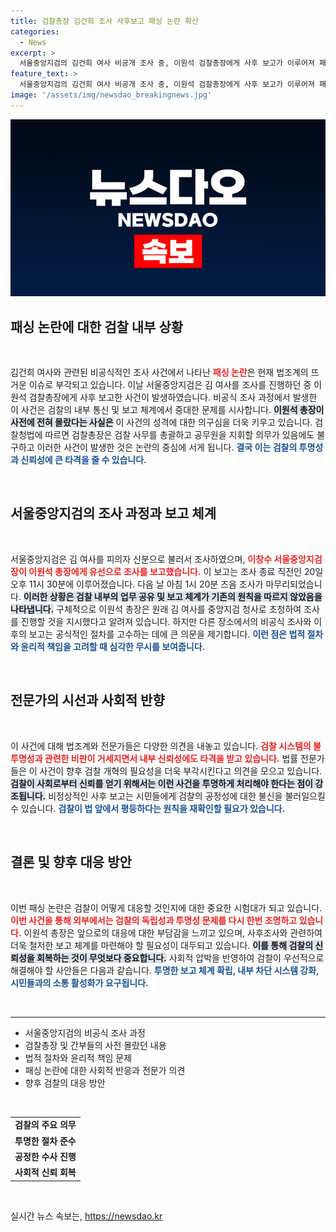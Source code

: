 ```yaml
---
title: 검찰총장 김건희 조사 사후보고 패싱 논란 확산
categories:
  - News
excerpt: >
  서울중앙지검의 김건희 여사 비공개 조사 중, 이원석 검찰총장에게 사후 보고가 이루어져 패싱 논란이 불거졌다. 법무부와 검찰의 갈등 속, 이 총장과 서울중앙지검장 간의 의견 충돌 가능성도 제기된다.
feature_text: >
  서울중앙지검의 김건희 여사 비공개 조사 중, 이원석 검찰총장에게 사후 보고가 이루어져 패싱 논란이 불거졌다. 법무부와 검찰의 갈등 속, 이 총장과 서울중앙지검장 간의 의견 충돌 가능성도 제기된다.
image: '/assets/img/newsdao_breakingnews.jpg'
---
```


<p><img src="/assets/img/newsdao_breakingnews.jpg" alt="bookingtag 속보" /></p>

<h2 data-ke-size="size26">패싱 논란에 대한 검찰 내부 상황</h2>

<p data-ke-size="size16">&nbsp;</p>

<p>김건희 여사와 관련된 비공식적인 조사 사건에서 나타난 <b><span style="color: #ee2323;">패싱 논란</span></b>은 현재 법조계의 뜨거운 이슈로 부각되고 있습니다. 이날 서울중앙지검은 김 여사를 조사를 진행하던 중 이원석 검찰총장에게 사후 보고한 사건이 발생하였습니다. 비공식 조사 과정에서 발생한 이 사건은 검찰의 내부 통신 및 보고 체계에서 중대한 문제를 시사합니다. <b><span style="background-color: #21538527;">이원석 총장이 사전에 전혀 몰랐다는 사실은</span></b> 이 사건의 성격에 대한 의구심을 더욱 키우고 있습니다. 검찰청법에 따르면 검찰총장은 검찰 사무를 총괄하고 공무원을 지휘할 의무가 있음에도 불구하고 이러한 사건이 발생한 것은 논란의 중심에 서게 됩니다. <b><span style="color: #1a5490;">결국 이는 검찰의 투명성과 신뢰성에 큰 타격을 줄 수 있습니다.</span></b></p>

<p data-ke-size="size16">&nbsp;</p>

<h2 data-ke-size="size26">서울중앙지검의 조사 과정과 보고 체계</h2>

<p data-ke-size="size16">&nbsp;</p>

<p>서울중앙지검은 김 여사를 피의자 신분으로 불러서 조사하였으며, <b><span style="color: #ee2323;">이창수 서울중앙지검장이 이원석 총장에게 유선으로 조사를 보고했습니다.</span></b> 이 보고는 조사 종료 직전인 20일 오후 11시 30분에 이루어졌습니다. 다음 날 아침 1시 20분 즈음 조사가 마무리되었습니다. <b><span style="background-color: #21538527;">이러한 상황은 검찰 내부의 업무 공유 및 보고 체계가 기존의 원칙을 따르지 않았음을 나타냅니다.</span></b> 구체적으로 이원석 총장은 원래 김 여사를 중앙지검 청사로 초청하여 조사를 진행할 것을 지시했다고 알려져 있습니다. 하지만 다른 장소에서의 비공식 조사와 이후의 보고는 공식적인 절차를 고수하는 데에 큰 의문을 제기합니다. <b><span style="color: #1a5490;">이런 점은 법적 절차와 윤리적 책임을 고려할 때 심각한 무시를 보여줍니다.</span></b></p>

<p data-ke-size="size16">&nbsp;</p>

<h2 data-ke-size="size26">전문가의 시선과 사회적 반향</h2>

<p data-ke-size="size16">&nbsp;</p>

<p>이 사건에 대해 법조계와 전문가들은 다양한 의견을 내놓고 있습니다. <b><span style="color: #ee2323;">검찰 시스템의 불투명성과 관련한 비판이 거세지면서 내부 신뢰성에도 타격을 받고 있습니다.</span></b> 법률 전문가들은 이 사건이 향후 검찰 개혁의 필요성을 더욱 부각시킨다고 의견을 모으고 있습니다. <b><span style="background-color: #21538527;">검찰이 사회로부터 신뢰를 얻기 위해서는 이런 사건을 투명하게 처리해야 한다는 점이 강조됩니다.</span></b> 비정상적인 사후 보고는 시민들에게 검찰의 공정성에 대한 불신을 불러일으킬 수 있습니다. <b><span style="color: #1a5490;">검찰이 법 앞에서 평등하다는 원칙을 재확인할 필요가 있습니다.</span></b></p>

<p data-ke-size="size16">&nbsp;</p>

<h2 data-ke-size="size26">결론 및 향후 대응 방안</h2>

<p data-ke-size="size16">&nbsp;</p>

<p>이번 패싱 논란은 검찰이 어떻게 대응할 것인지에 대한 중요한 시험대가 되고 있습니다. <b><span style="color: #ee2323;">이번 사건을 통해 외부에서는 검찰의 독립성과 투명성 문제를 다시 한번 조명하고 있습니다.</span></b> 이원석 총장은 앞으로의 대응에 대한 부담감을 느끼고 있으며, 사후조사와 관련하여 더욱 철저한 보고 체계를 마련해야 할 필요성이 대두되고 있습니다. <b><span style="background-color: #21538527;">이를 통해 검찰의 신뢰성을 회복하는 것이 무엇보다 중요합니다.</span></b> 사회적 압박을 반영하여 검찰이 우선적으로 해결해야 할 사안들은 다음과 같습니다. <b><span style="color: #1a5490;">투명한 보고 체계 확립, 내부 차단 시스템 강화, 시민들과의 소통 활성화가 요구됩니다.</span></b></p>

<p data-ke-size="size16">&nbsp;</p>

<hr>

<ul>
  <li>서울중앙지검의 비공식 조사 과정</li>
  <li>검찰총장 및 간부들의 사전 몰랐던 내용</li>
  <li>법적 절차와 윤리적 책임 문제</li>
  <li>패싱 논란에 대한 사회적 반응과 전문가 의견</li>
  <li>향후 검찰의 대응 방안</li>
</ul>

<p data-ke-size="size16">&nbsp;</p>

<table>
  <tr>
    <td style="text-align: center; height: 17px;"><b>검찰의 주요 의무</b></td>
  </tr>
  <tr>
    <td style="text-align: center; height: 17px;"><b>투명한 절차 준수</b></td>
  </tr>
  <tr>
    <td style="text-align: center; height: 17px;"><b>공정한 수사 진행</b></td>
  </tr>
  <tr>
    <td style="text-align: center; height: 17px;"><b>사회적 신뢰 회복</b></td>
  </tr>
</table>

<p data-ke-size="size16">&nbsp;</p>
실시간 뉴스 속보는, <a href="https://newsdao.kr" rel="dofollow">https://newsdao.kr</a>


